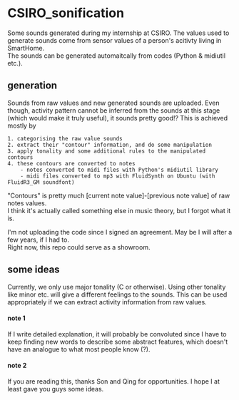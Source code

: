 # CSIRO_sonification
Some sounds generated during my internship at CSIRO. The values used to generate sounds come from sensor values of a person's acitivty living in SmartHome.  
The sounds can be generated automaitcally from codes (Python & midiutil etc.).  

## generation
Sounds from raw values and new generated sounds are uploaded.
Even though, activity pattern cannot be inferred from the sounds at this stage (which would make it truly useful), it sounds pretty good!?
This is achieved mostly by  
 
    1. categorising the raw value sounds  
    2. extract their "contour" information, and do some manipulation  
    3. apply tonality and some additional rules to the manipulated contours  
    4. these contours are converted to notes  
        - notes converted to midi files with Python's midiutil library  
        - midi files converted to mp3 with FluidSynth on Ubuntu (with FluidR3_GM soundfont)  

"Contours" is pretty much [current note value]-[previous note value] of raw notes values.   
I think it's actually called something else in music theory, but I forgot what it is.   

I'm not uploading the code since I signed an agreement. May be I will after a few years, if I had to.  
Right now, this repo could serve as a showroom.  

## some ideas
Currently, we only use major tonality (C or otherwise). Using other tonality like minor etc. will give a different feelings to the sounds.
This can be used appropriately if we can extract activity information from raw values.
#### note 1
If I write detailed explanation, it will probably be convoluted since I have to keep finding new words to describe some abstract features,
which doesn't have an analogue to what most people know (?).
#### note 2
If you are reading this, thanks Son and Qing for opportunities. I hope I at least gave you guys some ideas.
